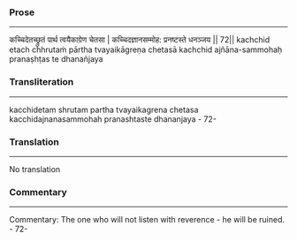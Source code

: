### Prose 
 --- 
कच्चिदेतच्छ्रुतं पार्थ त्वयैकाग्रेण चेतसा |
कच्चिदज्ञानसम्मोह: प्रनष्टस्ते धनञ्जय || 72||
kachchid etach chhrutaṁ pārtha tvayaikāgreṇa chetasā
kachchid ajñāna-sammohaḥ pranaṣhṭas te dhanañjaya

### Transliteration 
 --- 
kacchidetam shrutam partha tvayaikagrena chetasa kacchidajnanasammohah pranashtaste dhananjaya - 72-

### Translation 
 --- 
No translation

### Commentary 
 --- 
Commentary: The one who will not listen with reverence - he will be ruined. - 72-